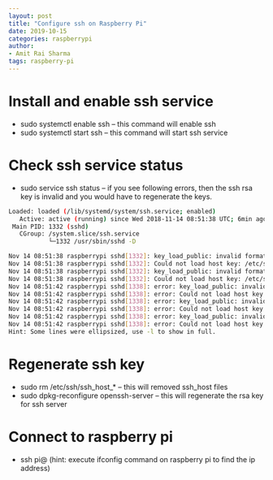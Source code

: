 ```yaml
---
layout: post
title: "Configure ssh on Raspberry Pi"
date: 2019-10-15
categories: raspberrypi
author:
- Amit Rai Sharma
tags: raspberry-pi
---
```


# Install and enable ssh service
* sudo systemctl enable ssh – this command will enable ssh
* sudo systemctl start ssh – this command will start ssh service

# Check ssh service status
* sudo service ssh status – if you see following errors, then the ssh rsa key is invalid and you would have to regenerate the keys.


```bash
Loaded: loaded (/lib/systemd/system/ssh.service; enabled)
   Active: active (running) since Wed 2018-11-14 08:51:38 UTC; 6min ago
 Main PID: 1332 (sshd)
   CGroup: /system.slice/ssh.service
           └─1332 /usr/sbin/sshd -D

Nov 14 08:51:38 raspberrypi sshd[1332]: key_load_public: invalid format
Nov 14 08:51:38 raspberrypi sshd[1332]: Could not load host key: /etc/ssh/ss...y
Nov 14 08:51:38 raspberrypi sshd[1332]: key_load_public: invalid format
Nov 14 08:51:38 raspberrypi sshd[1332]: Could not load host key: /etc/ssh/ss...y
Nov 14 08:51:42 raspberrypi sshd[1338]: error: key_load_public: invalid format
Nov 14 08:51:42 raspberrypi sshd[1338]: error: Could not load host key: /etc...y
Nov 14 08:51:42 raspberrypi sshd[1338]: error: key_load_public: invalid format
Nov 14 08:51:42 raspberrypi sshd[1338]: error: Could not load host key: /etc...y
Nov 14 08:51:42 raspberrypi sshd[1338]: error: key_load_public: invalid format
Nov 14 08:51:42 raspberrypi sshd[1338]: error: Could not load host key: /etc...y
Hint: Some lines were ellipsized, use -l to show in full.
```

# Regenerate ssh key
* sudo rm /etc/ssh/ssh_host_*  – this will removed ssh_host files
* sudo dpkg-reconfigure openssh-server  – this will regenerate the rsa key for ssh server


# Connect to raspberry pi
* ssh pi@<ip address> (hint: execute ifconfig command on raspberry pi to find the ip address)